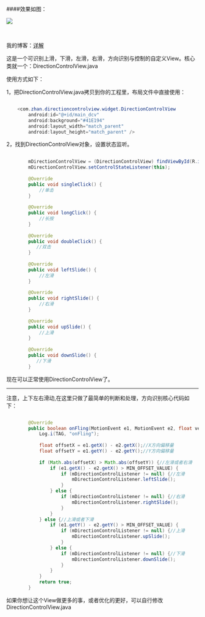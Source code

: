 
<!--lang: java-->
####效果如图：

![](https://github.com/ruzhan123/DirectionControlView/raw/master/gif/slide.gif)

</br>

我的博客：[详解](https://ruzhan123.github.io/2016/07/03/2016-07-03-14-DirectionControlView%E4%B8%80%E4%B8%AA%E6%96%B9%E5%90%91%E6%8E%A7%E5%88%B6%E8%87%AA%E5%AE%9A%E4%B9%89View/)


这是一个可识别上滑，下滑，左滑，右滑，方向识别与控制的自定义View。核心类就一个：DirectionControlView.java


使用方式如下：



1，把DirectionControlView.java拷贝到你的工程里，布局文件中直接使用：


```java

    <com.zhan.directioncontrolview.widget.DirectionControlView
        android:id="@+id/main_dcv"
        android:background="#41E194"
        android:layout_width="match_parent"
        android:layout_height="match_parent" />


```


2，找到DirectionControlView对象，设置状态监听。

```java
	
		mDirectionControlView = (DirectionControlView) findViewById(R.id.main_dcv);
		mDirectionControlView.setControlStateListener(this);
	
	    @Override
	    public void singleClick() {
	        //单击
	    }
	
	    @Override
	    public void longClick() {
	        //长按
	    }
	
	    @Override
	    public void doubleClick() {
	       //双击
	    }
	
	    @Override
	    public void leftSlide() {
	        //左滑
	    }
	
	    @Override
	    public void rightSlide() {
	        //右滑
	    }
	
	    @Override
	    public void upSlide() {
	        //上滑
	    }
	
	    @Override
	    public void downSlide() {
	       //下滑
	    }


```

现在可以正常使用DirectionControlView了。


---


注意，上下左右滑动,在这里只做了最简单的判断和处理，方向识别核心代码如下：


```java

	    @Override
	    public boolean onFling(MotionEvent e1, MotionEvent e2, float velocityX, float velocityY) {
	        Log.i(TAG, "onFling");
	
	        float offsetX = e1.getX() - e2.getX();//X方向偏移量
	        float offsetY = e1.getY() - e2.getY();//Y方向偏移量
	
	        if (Math.abs(offsetX) > Math.abs(offsetY)) {//左滑或者右滑
	            if (e1.getX() - e2.getX() > MIN_OFFSET_VALUE) {
	                if (mDirectionControlListener != null) {//左滑
	                    mDirectionControlListener.leftSlide();
	                }
	            } else {
	                if (mDirectionControlListener != null) {//右滑
	                    mDirectionControlListener.rightSlide();
	                }
	            }
	        } else {//上滑或者下滑
	            if (e1.getY() - e2.getY() > MIN_OFFSET_VALUE) {
	                if (mDirectionControlListener != null) {//上滑
	                    mDirectionControlListener.upSlide();
	                }
	            } else {
	                if (mDirectionControlListener != null) {//下滑
	                    mDirectionControlListener.downSlide();
	                }
	            }
	        }
	        return true;
	    }


```

如果你想让这个View做更多的事，或者优化的更好，可以自行修改DirectionControlView.java
